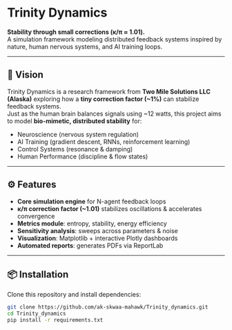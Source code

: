 # Trinity Dynamics

**Stability through small corrections (κ/π ≈ 1.01).**  
A simulation framework modeling distributed feedback systems inspired by nature, human nervous systems, and AI training loops.

---

## 🌌 Vision
Trinity Dynamics is a research framework from **Two Mile Solutions LLC (Alaska)** exploring how a **tiny correction factor (~1%)** can stabilize feedback systems.  
Just as the human brain balances signals using ~12 watts, this project aims to model **bio-mimetic, distributed stability** for:

- Neuroscience (nervous system regulation)  
- AI Training (gradient descent, RNNs, reinforcement learning)  
- Control Systems (resonance & damping)  
- Human Performance (discipline & flow states)

---

## ⚙️ Features
- **Core simulation engine** for N-agent feedback loops  
- **κ/π correction factor (~1.01)** stabilizes oscillations & accelerates convergence  
- **Metrics module**: entropy, stability, energy efficiency  
- **Sensitivity analysis**: sweeps across parameters & noise  
- **Visualization**: Matplotlib + interactive Plotly dashboards  
- **Automated reports**: generates PDFs via ReportLab  

---

## 📦 Installation
Clone this repository and install dependencies:

```bash
git clone https://github.com/ak-skwaa-mahawk/Trinity_dynamics.git
cd Trinity_dynamics
pip install -r requirements.txt